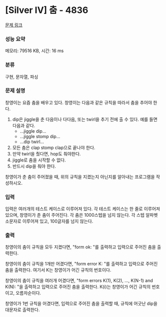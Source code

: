 # [Silver IV] 춤 - 4836 

[문제 링크](https://www.acmicpc.net/problem/4836) 

### 성능 요약

메모리: 79516 KB, 시간: 16 ms

### 분류

구현, 문자열, 파싱

### 문제 설명

<p>창영이는 요즘 춤을 배우고 있다. 창영이는 다음과 같은 규칙을 따라서 춤을 추어야 한다.</p>

<ol>
	<li>dip은 jiggle을 춘 다음이나 다다음, 또는 twirl을 추기 전에 출 수 있다. 예를 들면 다음과 같다.
	<ul>
		<li>...jiggle dip...</li>
		<li>...jiggle stomp dip...</li>
		<li>...dip twirl...</li>
	</ul>
	</li>
	<li>모든 춤은 clap stomp clap으로 끝나야 한다.</li>
	<li>만약 twirl을 췄다면, hop도 춰야한다.</li>
	<li>jiggle로 춤을 시작할 수 없다.</li>
	<li>반드시 dip을 춰야 한다.</li>
</ol>

<p>창영이가 춘 춤이 주어졌을 때, 위의 규칙을 지켰는지 아닌지를 알아내는 프로그램을 작성하시오.</p>

### 입력 

 <p>입력은 여러개의 테스트 케이스로 이루어져 있다. 각 테스트 케이스는 한 줄로 이루어져 있으며, 창영이가 춘 춤이 주어진다. 각 춤은 1000스텝을 넘지 않는다. 각 스텝 알파벳 소문자로 이루어져 있고, 100글자를 넘지 않는다.</p>

### 출력 

 <p>창영이의 춤이 규칙을 모두 지켰다면, "form ok: "를 출력하고 입력으로 주어진 춤을 출력한다.</p>

<p>창영이의 춤이 규칙을 1개만 어겼다면, "form error K: "를 출력하고 입력으로 주어진 춤을 출력한다. 여기서 K는 창영이가 어긴 규칙의 번호이다.</p>

<p>창영이의 춤이 규칙을 여러개 어겼다면, "form errors K(1), K(2), ..., K(N-1) and K(N): "을 출력하고 입력으로 주어진 춤을 출력한다. K(i)는 창영이가 어긴 규칙의 번호이고, 오름차순이다.</p>

<p>창영이가 1번 규칙을 어겼다면, 입력으로 주어진 춤을 출력할 때, 규칙에 어긋난 dip을 대문자로 출력한다.</p>

